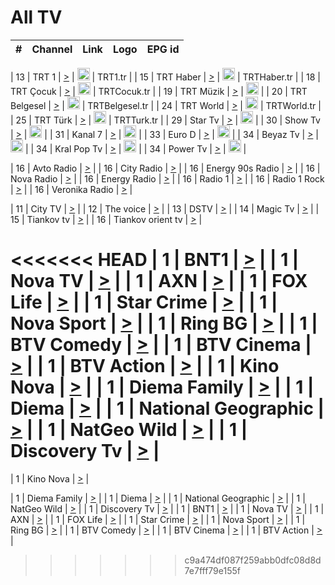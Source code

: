 <h1>All TV</h1>

| #   | Channel        | Link  | Logo | EPG id |
|:---:|:--------------:|:-----:|:----:|:------:|

| 13  | TRT 1            | [>](https://tv-trt1.medya.trt.com.tr/master.m3u8) | <img height="20" src="https://i.imgur.com/j786OLG.png"/> | TRT1.tr |
| 15  | TRT Haber        | [>](https://tv-trthaber.medya.trt.com.tr/master.m3u8) | <img height="20" src="https://i.imgur.com/OVfo8Ab.png"/> | TRTHaber.tr |
| 18  | TRT Çocuk        | [>](https://tv-trtcocuk.medya.trt.com.tr/master.m3u8) | <img height="20" src="https://i.imgur.com/QLFmD6d.png"/> | TRTCocuk.tr |
| 19  | TRT Müzik        | [>](https://tv-trtmuzik.medya.trt.com.tr/master.m3u8) | <img height="20" src="https://i.imgur.com/fIVFCEd.png"/> |
| 20  | TRT Belgesel     | [>](https://tv-trtbelgesel.medya.trt.com.tr/master.m3u8) | <img height="20" src="https://i.imgur.com/MGO87pe.png"/> | TRTBelgesel.tr |
| 24  | TRT World        | [>](https://tv-trtworld.medya.trt.com.tr/master.m3u8) | <img height="20" src="https://i.imgur.com/JEA2xpv.png"/> | TRTWorld.tr |
| 25  | TRT Türk         | [>](https://tv-trtturk.medya.trt.com.tr/master.m3u8) | <img height="20" src="https://i.imgur.com/OSTOQNw.png"/> | TRTTurk.tr |
| 29  | Star Tv   | [>](https://dogus-live.daioncdn.net/startv/startv_360p.m3u8) | <img height="20" src="https://i.imgur.com/IebUZx1.png"/> |
| 30  | Show Tv     | [>](https://ciner-live.daioncdn.net/showtv/showtv.m3u8) | <img height="20" src="https://i.imgur.com/IebUZx1.png"/> |
| 31  | Kanal 7     | [>](https://kanal7-live.daioncdn.net/kanal7/kanal7.m3u8) | <img height="20" src="https://i.imgur.com/IebUZx1.png"/> |
| 33  | Euro D    | [>](https://www.youtube.com/user/KanalD/live) | <img height="20" src="https://i.imgur.com/IebUZx1.png"/> |
| 34  | Beyaz Tv     | [>](https://beyaztv-live.daioncdn.net/beyaztv/beyaztv.m3u8) | <img height="20" src="https://i.imgur.com/IebUZx1.png"/> |
| 34  | Kral Pop Tv     | [>](https://www.youtube.com/watch?v=GuFTuKoXepw) | <img height="20" src="https://i.imgur.com/IebUZx1.png"/> |
| 34  | Power Tv     | [>](https://livetv.powerapp.com.tr/powerTV/powerhd.smil/chunklist.m3u8) | <img height="20" src="https://i.imgur.com/IebUZx1.png"/> |

| 16  | Avto Radio | [>](http://stream.metacast.eu/avtoradio.mp3.m3u) |
| 16  | City Radio | [>](http://stream.metacast.eu/city.aac.m3u) |
| 16  | Energy 90s Radio | [>](http://stream.metacast.eu/energy-90s.m3u) |
| 16  | Nova Radio | [>](http://stream.metacast.eu/nova.aac.m3u) |
| 16  | Energy Radio | [>](http://stream.metacast.eu/nrj.aac.m3u) |
| 16  | Radio 1 | [>](http://stream.metacast.eu/radio1.aac.m3u) |
| 16  | Radio 1 Rock | [>](http://stream.metacast.eu/radio1rock.aac.m3u) |
| 16  | Veronika Radio | [>](http://stream.metacast.eu/veronika.aac.m3u) |

| 11  | City TV | [>](https://tv.city.bg/play/tshls/citytv/index.m3u8) |
| 12  | The voice | [>](https://bss1.neterra.tv/thevoice/thevoice.m3u8) |
| 13  | DSTV | [>](http://46.249.95.140:8081/hls/data.m3u8) |
| 14  | Magic Tv | [>](https://bss1.neterra.tv/magictv/magictv.m3u8) |
| 15  | Tiankov tv | [>](https://streamer103.neterra.tv/tiankov-folk/live.m3u8) |
| 16  | Tiankov orient tv | [>](https://streamer103.neterra.tv/tiankov-orient/live.m3u8) |

<<<<<<< HEAD
| 1 | BNT1 | [>](https://ymkaya.xyz:28021/tv/bnt1/playlist.m3u8?wmsAuthSign=c2VydmVyX3RpbWU9OC8zLzIwMjUgNjo0OTo1NyBQTSZoYXNoX3ZhbHVlPXIvUkwxbU5HUkxQYTJOV2tsN0NwQlE9PSZ2YWxpZG1pbnV0ZXM9NjA=) |
| 1 | Nova TV | [>](https://ymkaya.xyz:28021/tv/novatv/playlist.m3u8?wmsAuthSign=c2VydmVyX3RpbWU9OC8zLzIwMjUgNjo1MDowOCBQTSZoYXNoX3ZhbHVlPS9IeXpxTWI4SWJicnNORFhxWDAvN3c9PSZ2YWxpZG1pbnV0ZXM9NjA=) |
| 1 | AXN | [>](https://ymkaya.xyz:28021/tv/axn/playlist.m3u8?wmsAuthSign=c2VydmVyX3RpbWU9OC8zLzIwMjUgNjo1MDoxOCBQTSZoYXNoX3ZhbHVlPXBlWnhXUDh0L2I5SDZuYURpcUVWQ1E9PSZ2YWxpZG1pbnV0ZXM9NjA=) |
| 1 | FOX Life | [>](https://ymkaya.xyz:28021/tv/foxlife/playlist.m3u8?wmsAuthSign=c2VydmVyX3RpbWU9OC8zLzIwMjUgNjo1MDoyNyBQTSZoYXNoX3ZhbHVlPUpGblVhNUZXTi91THdraE9WbmZUalE9PSZ2YWxpZG1pbnV0ZXM9NjA=) |
| 1 | Star Crime | [>](https://ymkaya.xyz:28021/tv/foxcrime/playlist.m3u8?wmsAuthSign=c2VydmVyX3RpbWU9OC8zLzIwMjUgNjo1MDozOCBQTSZoYXNoX3ZhbHVlPU1COEcwZkcraDMrUi91VEM1a0xDK0E9PSZ2YWxpZG1pbnV0ZXM9NjA=) |
| 1 | Nova Sport | [>](https://ymkaya.xyz:28021/tv/novasport/playlist.m3u8?wmsAuthSign=c2VydmVyX3RpbWU9OC8zLzIwMjUgNjo1MDo0OCBQTSZoYXNoX3ZhbHVlPXg3WWNoa0JadkdFdlpuSzY1bjNGRFE9PSZ2YWxpZG1pbnV0ZXM9NjA=) |
| 1 | Ring BG | [>](https://ymkaya.xyz:28021/tv/ringbg/playlist.m3u8?wmsAuthSign=c2VydmVyX3RpbWU9OC8zLzIwMjUgNjo1MDo1OSBQTSZoYXNoX3ZhbHVlPU1PcjlDOEFzbytWZndiZ3NKc0NMT2c9PSZ2YWxpZG1pbnV0ZXM9NjA=) |
| 1 | BTV Comedy | [>](https://ymkaya.xyz:28021/tv/btvcomedy/playlist.m3u8?wmsAuthSign=c2VydmVyX3RpbWU9OC8zLzIwMjUgNjo1MTowOSBQTSZoYXNoX3ZhbHVlPWtmeFIrNjV4T1BDbXZvOWVUUHh6TGc9PSZ2YWxpZG1pbnV0ZXM9NjA=) |
| 1 | BTV Cinema | [>](https://ymkaya.xyz:28021/tv/btvcinema/playlist.m3u8?wmsAuthSign=c2VydmVyX3RpbWU9OC8zLzIwMjUgNjo1MToyMCBQTSZoYXNoX3ZhbHVlPVJ6aGU3b2VUb3prSmoxUkNNODBSSlE9PSZ2YWxpZG1pbnV0ZXM9NjA=) |
| 1 | BTV Action | [>](https://ymkaya.xyz:28021/tv/btvaction/playlist.m3u8?wmsAuthSign=c2VydmVyX3RpbWU9OC8zLzIwMjUgNjo1MTozMCBQTSZoYXNoX3ZhbHVlPURpWk4rZnFDYlc5c0VWc1ZzWmRQWlE9PSZ2YWxpZG1pbnV0ZXM9NjA=) |
| 1 | Kino Nova | [>](https://ymkaya.xyz:28021/tv/kinonova/playlist.m3u8?wmsAuthSign=c2VydmVyX3RpbWU9OC8zLzIwMjUgNjo1MTo0MCBQTSZoYXNoX3ZhbHVlPS85Znhta0dTaEJ5VzF0dVVGMUZFOEE9PSZ2YWxpZG1pbnV0ZXM9NjA=) |
| 1 | Diema Family | [>](https://ymkaya.xyz:28021/tv/diemafamily/playlist.m3u8?wmsAuthSign=c2VydmVyX3RpbWU9OC8zLzIwMjUgNjo1MTo1MCBQTSZoYXNoX3ZhbHVlPVEzM0I5Z0NCRVRocGowQXR2M0J5YkE9PSZ2YWxpZG1pbnV0ZXM9NjA=) |
| 1 | Diema | [>](https://ymkaya.xyz:28021/tv/diema/playlist.m3u8?wmsAuthSign=c2VydmVyX3RpbWU9OC8zLzIwMjUgNjo1MjowMCBQTSZoYXNoX3ZhbHVlPUJIZzV4WGxLcENMdjZWR2kyUWJrRHc9PSZ2YWxpZG1pbnV0ZXM9NjA=) |
| 1 | National Geographic | [>](https://ymkaya.xyz:28021/tv/natgeo/playlist.m3u8?wmsAuthSign=c2VydmVyX3RpbWU9OC8zLzIwMjUgNjo1MjowOSBQTSZoYXNoX3ZhbHVlPWpFd2tsdFVwUURtZjU2MWMyVlB6c2c9PSZ2YWxpZG1pbnV0ZXM9NjA=) |
| 1 | NatGeo Wild | [>](https://ymkaya.xyz:28021/tv/natgeowild/playlist.m3u8?wmsAuthSign=c2VydmVyX3RpbWU9OC8zLzIwMjUgNjo1MjoxOSBQTSZoYXNoX3ZhbHVlPUsvWlRBTEcwSElzTWwwWEZOY0VzZGc9PSZ2YWxpZG1pbnV0ZXM9NjA=) |
| 1 | Discovery Tv | [>](https://ymkaya.xyz:28021/tv/discovery/playlist.m3u8?wmsAuthSign=c2VydmVyX3RpbWU9OC8zLzIwMjUgNjo1MjozMCBQTSZoYXNoX3ZhbHVlPXlSa2dyWWNqYXFrT0dLTlpDaTNUdmc9PSZ2YWxpZG1pbnV0ZXM9NjA=) |
=======


| 1 | Kino Nova | [>](https://ymkaya.xyz:11336/tv/kinonova/playlist.m3u8?wmsAuthSign=c2VydmVyX3RpbWU9MS8yLzIwMjUgNDo0MDoyMCBBTSZoYXNoX3ZhbHVlPWlFS1FrWEtMMVRFM3l5YklUWUJQUHc9PSZ2YWxpZG1pbnV0ZXM9NjA=) |

| 1 | Diema Family | [>](https://ymkaya.xyz:11336/tv/diemafamily/playlist.m3u8?wmsAuthSign=c2VydmVyX3RpbWU9MS8yLzIwMjUgNDo0MDozMCBBTSZoYXNoX3ZhbHVlPUVUaTVKTldvZTF5WVVCM0YwL21kaXc9PSZ2YWxpZG1pbnV0ZXM9NjA=) |
| 1 | Diema | [>](https://ymkaya.xyz:11336/tv/diema/playlist.m3u8?wmsAuthSign=c2VydmVyX3RpbWU9MS8yLzIwMjUgNDo0MDo0MCBBTSZoYXNoX3ZhbHVlPVlYMWVJT2NuUjNpUTBsaytEUFFOS2c9PSZ2YWxpZG1pbnV0ZXM9NjA=) |
| 1 | National Geographic | [>](https://ymkaya.xyz:11336/tv/natgeo/playlist.m3u8?wmsAuthSign=c2VydmVyX3RpbWU9MS8yLzIwMjUgNDo0MTo0MSBBTSZoYXNoX3ZhbHVlPTJQTlVmcG5nYWx0M013eUhGRGxnd0E9PSZ2YWxpZG1pbnV0ZXM9NjA=) |
| 1 | NatGeo Wild | [>](https://ymkaya.xyz:11336/tv/natgeowild/playlist.m3u8?wmsAuthSign=c2VydmVyX3RpbWU9MS8yLzIwMjUgNDo0MTo1MSBBTSZoYXNoX3ZhbHVlPVl1OXZaTTliN0hGWEN3eDBYd1duNkE9PSZ2YWxpZG1pbnV0ZXM9NjA=) |
| 1 | Discovery Tv | [>](https://ymkaya.xyz:11336/tv/discovery/playlist.m3u8?wmsAuthSign=c2VydmVyX3RpbWU9MS8yLzIwMjUgNDo0MjowMSBBTSZoYXNoX3ZhbHVlPWtBQmdLNlY2RmQwWElzMVYzSDJyVkE9PSZ2YWxpZG1pbnV0ZXM9NjA=) |
| 1 | BNT1 | [>](https://ymkaya.xyz:11336/tv/bnt1/playlist.m3u8?wmsAuthSign=c2VydmVyX3RpbWU9MS8yLzIwMjUgNDozODozOCBBTSZoYXNoX3ZhbHVlPVVrMVlRQXpJWlhYeUh6ZFVpSC9NMUE9PSZ2YWxpZG1pbnV0ZXM9NjA=) |
| 1 | Nova TV | [>](https://ymkaya.xyz:11336/tv/novatv/playlist.m3u8?wmsAuthSign=c2VydmVyX3RpbWU9MS8yLzIwMjUgNDozODo0OCBBTSZoYXNoX3ZhbHVlPUVxQjh1a0ZzYkVGZU8zZDFGTzdreVE9PSZ2YWxpZG1pbnV0ZXM9NjA=) |
| 1 | AXN | [>](https://ymkaya.xyz:11336/tv/axn/playlist.m3u8?wmsAuthSign=c2VydmVyX3RpbWU9MS8yLzIwMjUgNDozODo1OCBBTSZoYXNoX3ZhbHVlPUpkWStGY1hkNXhaOVpPZ0thQ0FZL3c9PSZ2YWxpZG1pbnV0ZXM9NjA=) |
| 1 | FOX Life | [>](https://ymkaya.xyz:11336/tv/foxlife/playlist.m3u8?wmsAuthSign=c2VydmVyX3RpbWU9MS8yLzIwMjUgNDozOToxMCBBTSZoYXNoX3ZhbHVlPWt1ZDc1T3AzYlZDTjJnSy9TU0xJZlE9PSZ2YWxpZG1pbnV0ZXM9NjA=) |
| 1 | Star Crime | [>](https://ymkaya.xyz:11336/tv/foxcrime/playlist.m3u8?wmsAuthSign=c2VydmVyX3RpbWU9MS8yLzIwMjUgNDozOToyMCBBTSZoYXNoX3ZhbHVlPXIwVU45Nm9FR1l2enNkTG9TanBxbmc9PSZ2YWxpZG1pbnV0ZXM9NjA=) |
| 1 | Nova Sport | [>](https://ymkaya.xyz:11336/tv/novasport/playlist.m3u8?wmsAuthSign=c2VydmVyX3RpbWU9MS8yLzIwMjUgNDozOTozMCBBTSZoYXNoX3ZhbHVlPXlSZ0UxazVaM0xhSmc0NmR4T0c1T2c9PSZ2YWxpZG1pbnV0ZXM9NjA=) |
| 1 | Ring BG | [>](https://ymkaya.xyz:11336/tv/ringbg/playlist.m3u8?wmsAuthSign=c2VydmVyX3RpbWU9MS8yLzIwMjUgNDozOTo0MCBBTSZoYXNoX3ZhbHVlPTR4aUlFNHVUYWN4enY1WkVuOFZma2c9PSZ2YWxpZG1pbnV0ZXM9NjA=) |
| 1 | BTV Comedy | [>](https://ymkaya.xyz:11336/tv/btvcomedy/playlist.m3u8?wmsAuthSign=c2VydmVyX3RpbWU9MS8yLzIwMjUgNDozOTo1MCBBTSZoYXNoX3ZhbHVlPUtrMTJ2RHNTTUU1RFp1ZkVOdXFSK3c9PSZ2YWxpZG1pbnV0ZXM9NjA=) |
| 1 | BTV Cinema | [>](https://ymkaya.xyz:11336/tv/btvcinema/playlist.m3u8?wmsAuthSign=c2VydmVyX3RpbWU9MS8yLzIwMjUgNDozOTo1OSBBTSZoYXNoX3ZhbHVlPTZWcU9FZW56cG1NM1lrYy8xNE5NeHc9PSZ2YWxpZG1pbnV0ZXM9NjA=) |
| 1 | BTV Action | [>](https://ymkaya.xyz:11336/tv/btvaction/playlist.m3u8?wmsAuthSign=c2VydmVyX3RpbWU9MS8yLzIwMjUgNDo0MDoxMCBBTSZoYXNoX3ZhbHVlPUlDd0ErRkZVWThyMVZwR3c2REdGZ3c9PSZ2YWxpZG1pbnV0ZXM9NjA=) |
>>>>>>> c9a474df087f259abb0dfc08d8d7e7fff79e155f

